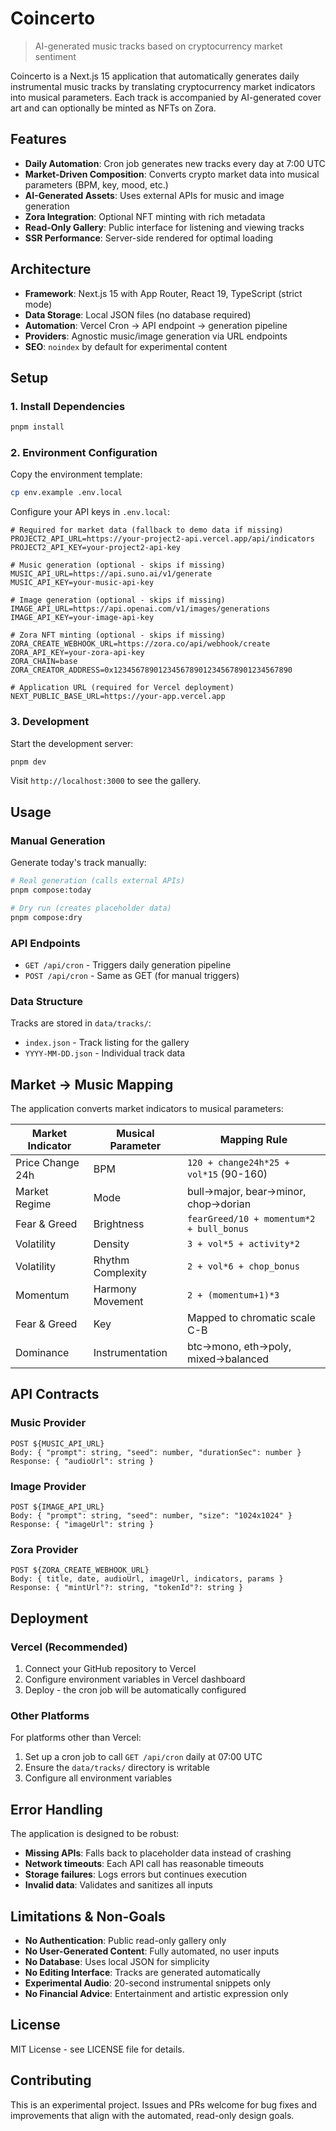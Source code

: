 # Coincerto

> AI-generated music tracks based on cryptocurrency market sentiment

Coincerto is a Next.js 15 application that automatically generates daily instrumental music tracks by translating cryptocurrency market indicators into musical parameters. Each track is accompanied by AI-generated cover art and can optionally be minted as NFTs on Zora.

## Features

- **Daily Automation**: Cron job generates new tracks every day at 7:00 UTC
- **Market-Driven Composition**: Converts crypto market data into musical parameters (BPM, key, mood, etc.)
- **AI-Generated Assets**: Uses external APIs for music and image generation
- **Zora Integration**: Optional NFT minting with rich metadata
- **Read-Only Gallery**: Public interface for listening and viewing tracks
- **SSR Performance**: Server-side rendered for optimal loading

## Architecture

- **Framework**: Next.js 15 with App Router, React 19, TypeScript (strict mode)
- **Data Storage**: Local JSON files (no database required)
- **Automation**: Vercel Cron → API endpoint → generation pipeline
- **Providers**: Agnostic music/image generation via URL endpoints
- **SEO**: `noindex` by default for experimental content

## Setup

### 1. Install Dependencies

```bash
pnpm install
```

### 2. Environment Configuration

Copy the environment template:

```bash
cp env.example .env.local
```

Configure your API keys in `.env.local`:

```env
# Required for market data (fallback to demo data if missing)
PROJECT2_API_URL=https://your-project2-api.vercel.app/api/indicators
PROJECT2_API_KEY=your-project2-api-key

# Music generation (optional - skips if missing)
MUSIC_API_URL=https://api.suno.ai/v1/generate
MUSIC_API_KEY=your-music-api-key

# Image generation (optional - skips if missing)
IMAGE_API_URL=https://api.openai.com/v1/images/generations
IMAGE_API_KEY=your-image-api-key

# Zora NFT minting (optional - skips if missing)
ZORA_CREATE_WEBHOOK_URL=https://zora.co/api/webhook/create
ZORA_API_KEY=your-zora-api-key
ZORA_CHAIN=base
ZORA_CREATOR_ADDRESS=0x1234567890123456789012345678901234567890

# Application URL (required for Vercel deployment)
NEXT_PUBLIC_BASE_URL=https://your-app.vercel.app
```

### 3. Development

Start the development server:

```bash
pnpm dev
```

Visit `http://localhost:3000` to see the gallery.

## Usage

### Manual Generation

Generate today's track manually:

```bash
# Real generation (calls external APIs)
pnpm compose:today

# Dry run (creates placeholder data)
pnpm compose:dry
```

### API Endpoints

- `GET /api/cron` - Triggers daily generation pipeline
- `POST /api/cron` - Same as GET (for manual triggers)

### Data Structure

Tracks are stored in `data/tracks/`:
- `index.json` - Track listing for the gallery
- `YYYY-MM-DD.json` - Individual track data

## Market → Music Mapping

The application converts market indicators to musical parameters:

| Market Indicator | Musical Parameter | Mapping Rule |
|------------------|------------------|--------------|
| Price Change 24h | BPM | `120 + change24h*25 + vol*15` (90-160) |
| Market Regime | Mode | bull→major, bear→minor, chop→dorian |
| Fear & Greed | Brightness | `fearGreed/10 + momentum*2 + bull_bonus` |
| Volatility | Density | `3 + vol*5 + activity*2` |
| Volatility | Rhythm Complexity | `2 + vol*6 + chop_bonus` |
| Momentum | Harmony Movement | `2 + (momentum+1)*3` |
| Fear & Greed | Key | Mapped to chromatic scale C-B |
| Dominance | Instrumentation | btc→mono, eth→poly, mixed→balanced |

## API Contracts

### Music Provider
```
POST ${MUSIC_API_URL}
Body: { "prompt": string, "seed": number, "durationSec": number }
Response: { "audioUrl": string }
```

### Image Provider
```
POST ${IMAGE_API_URL}
Body: { "prompt": string, "seed": number, "size": "1024x1024" }
Response: { "imageUrl": string }
```

### Zora Provider
```
POST ${ZORA_CREATE_WEBHOOK_URL}
Body: { title, date, audioUrl, imageUrl, indicators, params }
Response: { "mintUrl"?: string, "tokenId"?: string }
```

## Deployment

### Vercel (Recommended)

1. Connect your GitHub repository to Vercel
2. Configure environment variables in Vercel dashboard
3. Deploy - the cron job will be automatically configured

### Other Platforms

For platforms other than Vercel:
1. Set up a cron job to call `GET /api/cron` daily at 07:00 UTC
2. Ensure the `data/tracks/` directory is writable
3. Configure all environment variables

## Error Handling

The application is designed to be robust:
- **Missing APIs**: Falls back to placeholder data instead of crashing
- **Network timeouts**: Each API call has reasonable timeouts
- **Storage failures**: Logs errors but continues execution
- **Invalid data**: Validates and sanitizes all inputs

## Limitations & Non-Goals

- **No Authentication**: Public read-only gallery only
- **No User-Generated Content**: Fully automated, no user inputs
- **No Database**: Uses local JSON for simplicity
- **No Editing Interface**: Tracks are generated automatically
- **Experimental Audio**: 20-second instrumental snippets only
- **No Financial Advice**: Entertainment and artistic expression only

## License

MIT License - see LICENSE file for details.

## Contributing

This is an experimental project. Issues and PRs welcome for bug fixes and improvements that align with the automated, read-only design goals. 